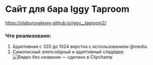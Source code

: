 # Cайт для бара Iggy Taproom

https://staburovalexey.github.io/iggy__taproom2/

### Что реализовано:
1. Адаптивная c 320 до 1024 верстка с использованием @media.
2. Самописный элепсойдный и адаптивный сладйдер.<br>
![Видео без названия — сделано в Clipchamp](https://github.com/StaburovAlexey/iggy__taproom2/assets/121376881/0d5f9c43-7ef0-4c8a-85b9-8e52e0bd1687)


